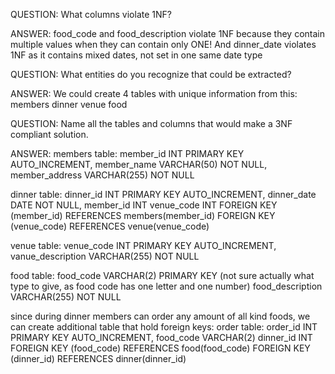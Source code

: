 QUESTION:
What columns violate 1NF?

ANSWER:
food_code and food_description violate 1NF because they contain multiple values when they can contain only ONE!
And dinner_date violates 1NF as it contains mixed dates, not set in one same date type

QUESTION:
What entities do you recognize that could be extracted?

ANSWER:
We could create 4 tables with unique information from this:
members
dinner
venue
food

QUESTION:
Name all the tables and columns that would make a 3NF compliant solution.

ANSWER:
members table:
member_id INT PRIMARY KEY AUTO_INCREMENT,
member_name VARCHAR(50) NOT NULL,
member_address VARCHAR(255) NOT NULL

dinner table:
dinner_id INT PRIMARY KEY AUTO_INCREMENT,
dinner_date DATE NOT NULL,
member_id INT
venue_code INT
FOREIGN KEY (member_id) REFERENCES members(member_id)
FOREIGN KEY (venue_code) REFERENCES venue(venue_code)

venue table:
venue_code INT PRIMARY KEY AUTO_INCREMENT,
vanue_description VARCHAR(255) NOT NULL

food table:
food_code VARCHAR(2) PRIMARY KEY (not sure actually what type to give, as food code has one letter and one number)
food_description VARCHAR(255) NOT NULL

since during dinner members can order any amount of all kind foods, we can create additional table that hold foreign keys:
order table:
order_id INT PRIMARY KEY AUTO_INCREMENT,
food_code VARCHAR(2)
dinner_id INT
FOREIGN KEY (food_code) REFERENCES food(food_code)
FOREIGN KEY (dinner_id) REFERENCES dinner(dinner_id)
